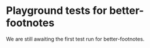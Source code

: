 # Playground tests for better-footnotes
We are still awaiting the first test run for better-footnotes.
